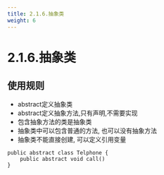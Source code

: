 ```yaml
---
title: 2.1.6.抽象类
weight: 6
---
```

# 2.1.6.抽象类
## 使用规则
* abstract定义抽象类
* abstract定义抽象方法,只有声明,不需要实现
* 包含抽象方法的类是抽象类
* 抽象类中可以包含普通的方法, 也可以没有抽象方法
* 抽象类不能直接创建, 可以定义引用变量

```aidl
public abstract class Telphone {
    public abstract void call()
}
```
